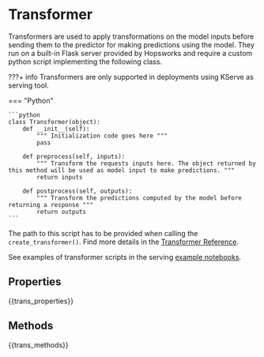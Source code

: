 # Transformer

Transformers are used to apply transformations on the model inputs before sending them to the predictor for making predictions using the model. They run on a built-in Flask server provided by Hopsworks and require a custom python script implementing the following class.

???+ info
    Transformers are only supported in deployments using KServe as serving tool.

=== "Python"

    ```python
    class Transformer(object):
        def __init__(self):
            """ Initialization code goes here """
            pass

        def preprocess(self, inputs):
            """ Transform the requests inputs here. The object returned by this method will be used as model input to make predictions. """
            return inputs

        def postprocess(self, outputs):
            """ Transform the predictions computed by the model before returning a response """
            return outputs
    ```

The path to this script has to be provided when calling the `create_transformer()`. Find more details in the [Transformer Reference](transformer_api.md).

See examples of transformer scripts in the serving [example notebooks](https://github.com/logicalclocks/hops-examples/blob/master/notebooks/ml/serving).

## Properties

{{trans_properties}}

## Methods

{{trans_methods}}
